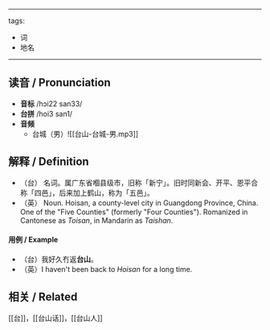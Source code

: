 
---
tags:
- 词
- 地名
---

## __读音__ / Pronunciation

- __音标__  /hɔi22 san33/
- __台拼__  /hoi3 san1/
- __音频__
	- 台城（男）![[台山-台城-男.mp3]]
## 解释 / Definition

- （台） 名词。属广东省嗰县级市，旧称「新宁」。旧时同新会、开平、恩平合称「四邑」，后来加上鹤山，称为「五邑」。
- （英） Noun. Hoisan, a county-level city in Guangdong Province, China. One of the "Five Counties" (formerly "Four Counties"). Romanized in Cantonese as _Toisan_, in Mandarin as _Taishan_. 

#### 用例 / Example

- （台）我好久冇返**台山**。
- （英）I haven't been back to _Hoisan_ for a long time.

## 相关 / Related

[[台]]，[[台山话]]，[[台山人]]

